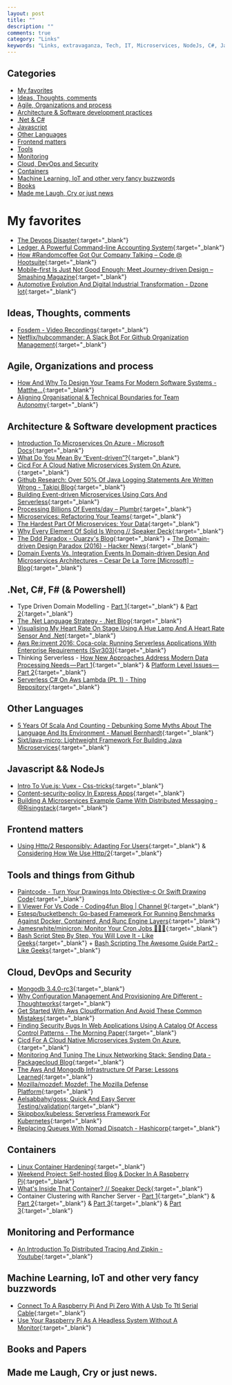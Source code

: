 ```yaml
---
layout: post
title: ""
description: ""
comments: true
category: "Links"
keywords: "Links, extravaganza, Tech, IT, Microservices, NodeJs, C#, Javascript, Solution architecture"
---
```


## Categories ##
* [My favorites](#favorites)
* [Ideas, Thoughts, comments](#ideas)
* [Agile, Organizations and process](#agile)
* [Architecture & Software development practices](#development)
* [.Net & C#](#net)
* [Javascript](#javascript)
* [Other Languages](#polygloting)
* [Frontend matters](#web)
* [Tools](#tools)
* [Monitoring](#monitoring)
* [Cloud, DevOps and Security](#devops)
* [Containers](#containers)
* [Machine Learning, IoT and other very fancy buzzwords](#iot)
* [Books](#books)
* [Made me Laugh, Cry or just news](#news)

# My favorites<a name="favorites"></a> #
* [The Devops Disaster](http://www.slideshare.net/BertJanSchrijver/jfokus-2017-the-devops-disaster){:target="_blank"}
* [Ledger, A Powerful Command-line Accounting System](http://ledger-cli.org/){:target="_blank"}
* [How #Randomcoffee Got Our Company Talking – Code @ Hootsuite](http://code.hootsuite.com/randomcoffee/){:target="_blank"}
* [Mobile-first Is Just Not Good Enough: Meet Journey-driven Design – Smashing Magazine](https://www.smashingmagazine.com/2017/02/mobile-first-is-just-not-good-enough-meet-journey-driven-design/){:target="_blank"}
* [Automotive Evolution And Digital Industrial Transformation - Dzone Iot](https://dzone.com/articles/automotive-evolution-and-digital-industrial-transformation){:target="_blank"}

## Ideas, Thoughts, comments <a name="ideas"></a> ##
* [Fosdem - Video Recordings](http://video.fosdem.org/2017/){:target="_blank"}
* [Netflix/hubcommander: A Slack Bot For Github Organization Management](https://github.com/Netflix/hubcommander){:target="_blank"}

## Agile, Organizations and process<a name="agile"></a> ##
* [How And Why To Design Your Teams For Modern Software Systems - Matthe…](http://www.slideshare.net/SkeltonThatcher/how-and-why-to-design-your-teams-for-modern-software-systems-matthew-skelton-devopscon-munich-2016){:target="_blank"}
* [Aligning Organisational & Technical Boundaries for Team Autonomy](http://ntcoding.co.uk/speaking/talks/aligning-organisational-technical-boundaries-for-team-autonomy?__s=amwwwz5judsp1dsfgko7){:target="_blank"}

## Architecture & Software development practices <a name="development"></a> ##
* [Introduction To Microservices On Azure - Microsoft Docs](https://docs.microsoft.com/en-us/azure/service-fabric/service-fabric-overview-microservices){:target="_blank"}
* [What Do You Mean By “Event-driven”?](https://martinfowler.com/articles/201701-event-driven.html){:target="_blank"}
* [Cicd For A Cloud Native Microservices System On Azure.](http://labs.sogeti.com/cicd-for-a-cloud-native-microservices-system-on-azure/){:target="_blank"}
* [Github Research: Over 50% Of Java Logging Statements Are Written Wrong - Takipi Blog](http://blog.takipi.com/github-research-over-50-of-java-logging-statements-are-written-wrong/){:target="_blank"}
* [Building Event-driven Microservices Using Cqrs And Serverless](http://www.kennybastani.com/2017/01/building-event-driven-microservices.html){:target="_blank"}
* [Processing Billions Of Events/day – Plumbr](https://plumbr.eu/blog/programming/processing-billions-of-eventsday){:target="_blank"}
* [Microservices: Refactoring Your Teams](https://articles.microservices.com/microservices-refactoring-your-teams-5a949d64db2#.8hcdwwdan){:target="_blank"}
* [The Hardest Part Of Microservices: Your Data](http://www.slideshare.net/ceposta/the-hardest-part-of-microservices-your-data){:target="_blank"}
* [Why Every Element Of Solid Is Wrong // Speaker Deck](https://speakerdeck.com/tastapod/why-every-element-of-solid-is-wrong?__s=amwwwz5judsp1dsfgko7){:target="_blank"}
* [The Ddd Paradox - Ouarzy's Blog](http://ouarzy.azurewebsites.net/2016/02/17/the-ddd-paradox/){:target="_blank"} + [The Domain-driven Design Paradox (2016) - Hacker News](https://news.ycombinator.com/item?id=13520209&__s=amwwwz5judsp1dsfgko7){:target="_blank"}
* [Domain Events Vs. Integration Events In Domain-driven Design And Microservices Architectures – Cesar De La Torre [Microsoft] – Blog](https://blogs.msdn.microsoft.com/cesardelatorre/2017/02/07/domain-events-vs-integration-events-in-domain-driven-design-and-microservices-architectures/?__s=amwwwz5judsp1dsfgko7){:target="_blank"}

## **.Net, C#, F# (& Powershell)**  <a name="net"></a> ##
* Type Driven Domain Modelling - [Part 1](http://lucasmreis.github.io/blog/type-driven-domain-modelling-part-1/){:target="_blank"} & [Part 2](http://lucasmreis.github.io/blog/type-driven-domain-modelling-part-2/){:target="_blank"}
* [The .Net Language Strategy - .Net Blog](https://blogs.msdn.microsoft.com/dotnet/2017/02/01/the-net-language-strategy/){:target="_blank"}
* [Visualising My Heart Rate On Stage Using A Hue Lamp And A Heart Rate Sensor And .Net](http://danielwertheim.se/visualising-my-heart-rate-on-stage-using-a-hue-lamp-and-a-heart-rate-sensor-and-net/){:target="_blank"}
* [Aws Re:invent 2016: Coca-cola: Running Serverless Applications With Enterprise Requirements (Svr303)](https://www.youtube.com/watch?v=yErmil00DYs){:target="_blank"}
* Thinking Serverless - [How New Approaches Address Modern Data Processing Needs — Part 1](https://read.acloud.guru/thinking-serverless-how-new-approaches-address-modern-data-processing-needs-part-1-af6a158a3af1#.y5oc6ml75){:target="_blank"} & [Platform Level Issues — Part 2](https://read.acloud.guru/thinking-serverless-platform-level-issues-part-2-60762ab3d73e#.pp4fhp86n){:target="_blank"}
* [Serverless C# On Aws Lambda (Pt. 1) - Thing Repository](http://thingrepository.com/2017/02/05/Serverless-C-on-AWS-Lambda-pt-1/){:target="_blank"}

## Other Languages  <a name="polygloting"></a> ##
* [5 Years Of Scala And Counting - Debunking Some Myths About The Language And Its Environment - Manuel Bernhardt](http://manuel.bernhardt.io/2015/11/13/5-years-of-scala-and-counting-debunking-some-myths-about-the-language-and-its-environment/){:target="_blank"}
* [Sixt/java-micro: Lightweight Framework For Building Java Microservices](https://github.com/sixt/java-micro){:target="_blank"}

## Javascript && NodeJs <a name="javascript"></a><a name="nodejs"></a> ##
* [Intro To Vue.js: Vuex - Css-tricks](https://css-tricks.com/intro-to-vue-4-vuex/){:target="_blank"}
* [Content-security-policy In Express Apps](https://ponyfoo.com/articles/content-security-policy-in-express-apps){:target="_blank"}
* [Building A Microservices Example Game With Distributed Messaging - @Risingstack](https://community.risingstack.com/building-a-microservices-example-game-with-distributed-messaging/){:target="_blank"}

## Frontend matters <a name="web"></a> ## 
* [Using Http/2 Responsibly: Adapting For Users](http://alistapart.com/article/using-http-2-responsibly-adapting-for-users){:target="_blank"} & [Considering How We Use Http/2](http://alistapart.com/article/considering-how-we-use-http2){:target="_blank"}

## Tools and things from Github <a name="tools"></a> ##
* [Paintcode - Turn Your Drawings Into Objective-c Or Swift Drawing Code](https://www.paintcodeapp.com/){:target="_blank"}
* [Il Viewer For Vs Code - Coding4fun Blog | Channel 9](https://channel9.msdn.com/coding4fun/blog/IL-Viewer-for-VS-Code?WT.mc_id=DX_MVP4025064){:target="_blank"}
* [Estesp/bucketbench: Go-based Framework For Running Benchmarks Against Docker, Containerd, And Runc Engine Layers](https://github.com/estesp/bucketbench){:target="_blank"}
* [Jamesrwhite/minicron: Monitor Your Cron Jobs 👨🏻‍💻](https://github.com/jamesrwhite/minicron){:target="_blank"}
* [Bash Script Step By Step, You Will Love It - Like Geeks](https://likegeeks.com/bash-script-easy-guide/){:target="_blank"} + [Bash Scripting The Awesome Guide Part2 - Like Geeks](https://likegeeks.com/bash-scripting-step-step-part2/){:target="_blank"}

## Cloud, DevOps and Security<a name="devops"></a> ##
* [Mongodb 3.4.0-rc3](https://jepsen.io/analyses/mongodb-3-4-0-rc3){:target="_blank"}
* [Why Configuration Management And Provisioning Are Different - Thoughtworks](https://www.thoughtworks.com/insights/blog/why-configuration-management-and-provisioning-are-different){:target="_blank"}
* [Get Started With Aws Cloudformation And Avoid These Common Mistakes](https://read.acloud.guru/get-started-with-aws-cloudformation-and-avoid-these-common-mistakes-b68e7d7cd302#.51yinwmr9){:target="_blank"}
* [Finding Security Bugs In Web Applications Using A Catalog Of Access Control Patterns - The Morning Paper](https://blog.acolyer.org/2017/02/07/finding-security-bugs-in-web-applications-using-a-catalog-of-access-control-patterns/){:target="_blank"}
* [Cicd For A Cloud Native Microservices System On Azure.](http://labs.sogeti.com/cicd-for-a-cloud-native-microservices-system-on-azure/){:target="_blank"}
* [Monitoring And Tuning The Linux Networking Stack: Sending Data - Packagecloud Blog](https://blog.packagecloud.io/eng/2017/02/06/monitoring-tuning-linux-networking-stack-sending-data/){:target="_blank"}
* [The Aws And Mongodb Infrastructure Of Parse: Lessons Learned](https://medium.baqend.com/parse-is-gone-a-few-secrets-about-their-infrastructure-91b3ab2fcf71#.3dvip14dv){:target="_blank"}
* [Mozilla/mozdef: Mozdef: The Mozilla Defense Platform](https://github.com/mozilla/MozDef){:target="_blank"}
* [Aelsabbahy/goss: Quick And Easy Server Testing/validation](https://github.com/aelsabbahy/goss){:target="_blank"}
* [Skippbox/kubeless: Serverless Framework For Kubernetes](https://github.com/skippbox/kubeless){:target="_blank"}
* [Replacing Queues With Nomad Dispatch - Hashicorp](https://www.hashicorp.com/blog/replacing-queues-with-nomad-dispatch.html){:target="_blank"}

## Containers <a name="containers"></a> ##
* [Linux Container Hardening](https://containerhardening.org/){:target="_blank"}
* [Weekend Project: Self-hosted Blog & Docker In A Raspberry Pi](http://blog.johncrisostomo.com/weekend-project-self-hosted-blog-with-docker-in-a-raspberry-pi/){:target="_blank"}
* [What's Inside That Container? // Speaker Deck](https://speakerdeck.com/garethr/whats-inside-that-container){:target="_blank"}
* Container Clustering with Rancher Server - [Part 1](https://skeltonthatcher.com/blog/container-clustering-rancher-local-server-installation-vagrant-host-nodes/){:target="_blank"} & [Part 2](https://skeltonthatcher.com/blog/single-node-resilience-rancher-server-aws/){:target="_blank"} & [Part 3](https://skeltonthatcher.com/blog/container-clustering-rancher-server-part-3-aws-efs-mounts-using-rancher-nfs/){:target="_blank"} & [Part 3](https://skeltonthatcher.com/blog/container-clustering-rancher-server-part-3-aws-efs-mounts-using-rancher-nfs/){:target="_blank"}

## Monitoring and Performance <a name="monitoring"></a> ##
* [An Introduction To Distributed Tracing And Zipkin - Youtube](https://www.youtube.com/watch?v=jkSm-652UPo){:target="_blank"}

## Machine Learning, IoT and other very fancy buzzwords <a name="iot"></a> ##
* [Connect To A Raspberry Pi And Pi Zero With A Usb To Ttl Serial Cable](https://www.thepolyglotdeveloper.com/2017/02/connect-raspberry-pi-pi-zero-usb-ttl-serial-cable/){:target="_blank"}
* [Use Your Raspberry Pi As A Headless System Without A Monitor](https://www.thepolyglotdeveloper.com/2016/02/use-your-raspberry-pi-as-a-headless-system-without-a-monitor/){:target="_blank"}

## Books and Papers<a name="books"></a> ##

## Made me Laugh, Cry or just news. <a name="news"></a> ##
